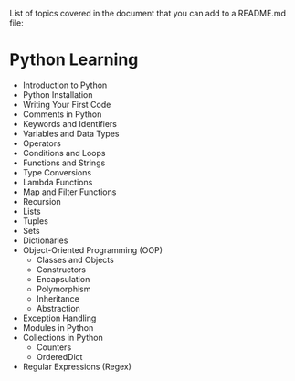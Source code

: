 List of topics covered in the document that you can add to a README.md file:

# Python Learning

- Introduction to Python
- Python Installation
- Writing Your First Code
- Comments in Python
- Keywords and Identifiers
- Variables and Data Types
- Operators
- Conditions and Loops
- Functions and Strings
- Type Conversions
- Lambda Functions
- Map and Filter Functions
- Recursion
- Lists
- Tuples
- Sets
- Dictionaries
- Object-Oriented Programming (OOP)
  - Classes and Objects
  - Constructors
  - Encapsulation
  - Polymorphism
  - Inheritance
  - Abstraction
- Exception Handling
- Modules in Python
- Collections in Python
  - Counters
  - OrderedDict
- Regular Expressions (Regex)
